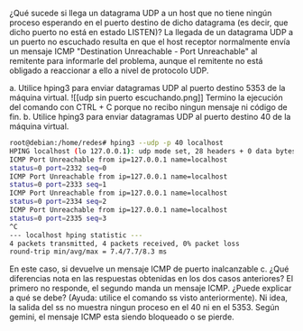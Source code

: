 ¿Qué sucede si llega un datagrama UDP a un host que no tiene ningún proceso esperando en el puerto destino de dicho datagrama (es decir, que dicho puerto no está en estado LISTEN)?
La llegada de un datagrama UDP a un puerto no escuchado resulta en que el host receptor normalmente envía un mensaje ICMP "Destination Unreachable - Port Unreachable" al remitente para informarle del problema, aunque el remitente no está obligado a reaccionar a ello a nivel de protocolo UDP.

a. Utilice hping3 para enviar datagramas UDP al puerto destino 5353 de la máquina virtual.
![[udp sin puerto escuchando.png]]
Termino la ejecución del comando con CTRL + C porque no recibo ningun mensaje ni código de fin.
b. Utilice hping3 para enviar datagramas UDP al puerto destino 40 de la máquina virtual.
```bash
root@debian:/home/redes# hping3 --udp -p 40 localhost
HPING localhost (lo 127.0.0.1): udp mode set, 28 headers + 0 data bytes
ICMP Port Unreachable from ip=127.0.0.1 name=localhost 
status=0 port=2332 seq=0
ICMP Port Unreachable from ip=127.0.0.1 name=localhost 
status=0 port=2333 seq=1
ICMP Port Unreachable from ip=127.0.0.1 name=localhost 
status=0 port=2334 seq=2
ICMP Port Unreachable from ip=127.0.0.1 name=localhost 
status=0 port=2335 seq=3
^C
--- localhost hping statistic ---
4 packets transmitted, 4 packets received, 0% packet loss
round-trip min/avg/max = 7.4/7.7/8.3 ms
```
En este caso, si devuelve un mensaje ICMP de puerto inalcanzable
c. ¿Qué diferencias nota en las respuestas obtenidas en los dos casos anteriores?
El primero no responde, el segundo manda un mensaje ICMP.
¿Puede explicar a qué se debe? (Ayuda: utilice el comando ss visto anteriormente).
Ni idea, la salida del ss no muestra ningun proceso en el 40 ni en el 5353. Según gemini, el mensaje ICMP esta siendo bloqueado o se pierde.
